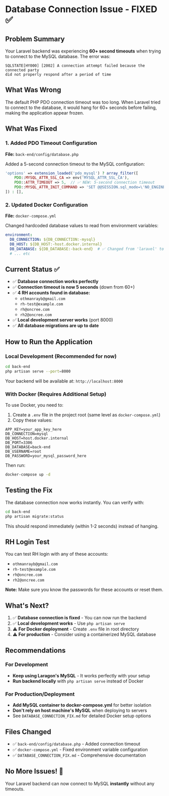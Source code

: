 # Database Connection Issue - FIXED ✅

## Problem Summary
Your Laravel backend was experiencing **60+ second timeouts** when trying to connect to the MySQL database. The error was:
```
SQLSTATE[HY000] [2002] A connection attempt failed because the connected party 
did not properly respond after a period of time
```

## What Was Wrong
The default PHP PDO connection timeout was too long. When Laravel tried to connect to the database, it would hang for 60+ seconds before failing, making the application appear frozen.

## What Was Fixed

### 1. Added PDO Timeout Configuration
**File:** `back-end/config/database.php`

Added a 5-second connection timeout to the MySQL configuration:
```php
'options' => extension_loaded('pdo_mysql') ? array_filter([
    PDO::MYSQL_ATTR_SSL_CA => env('MYSQL_ATTR_SSL_CA'),
    PDO::ATTR_TIMEOUT => 5,  // ✅ NEW: 5-second connection timeout
    PDO::MYSQL_ATTR_INIT_COMMAND => 'SET @@SESSION.sql_mode=\'NO_ENGINE_SUBSTITUTION\'',
]) : [],
```

### 2. Updated Docker Configuration
**File:** `docker-compose.yml`

Changed hardcoded database values to read from environment variables:
```yaml
environment:
  DB_CONNECTION: ${DB_CONNECTION:-mysql}
  DB_HOST: ${DB_HOST:-host.docker.internal}
  DB_DATABASE: ${DB_DATABASE:-back-end}  # ✅ Changed from 'laravel' to 'back-end'
  # ... etc
```

## Current Status ✅

- ✅ **Database connection works perfectly**
- ✅ **Connection timeout is now 5 seconds** (down from 60+)
- ✅ **4 RH accounts found in database:**
  - `othmanrayb@gmail.com`
  - `rh-test@example.com`
  - `rh@oncree.com`
  - `rh2@oncree.com`
- ✅ **Local development server works** (port 8000)
- ✅ **All database migrations are up to date**

## How to Run the Application

### Local Development (Recommended for now)
```bash
cd back-end
php artisan serve --port=8000
```

Your backend will be available at: `http://localhost:8000`

### With Docker (Requires Additional Setup)
To use Docker, you need to:
1. Create a `.env` file in the project root (same level as `docker-compose.yml`)
2. Copy these values:
```env
APP_KEY=your_app_key_here
DB_CONNECTION=mysql
DB_HOST=host.docker.internal
DB_PORT=3306
DB_DATABASE=back-end
DB_USERNAME=root
DB_PASSWORD=your_mysql_password_here
```

Then run:
```bash
docker-compose up -d
```

## Testing the Fix

The database connection now works instantly. You can verify with:

```bash
cd back-end
php artisan migrate:status
```

This should respond immediately (within 1-2 seconds) instead of hanging.

## RH Login Test

You can test RH login with any of these accounts:
- `othmanrayb@gmail.com`
- `rh-test@example.com`
- `rh@oncree.com`
- `rh2@oncree.com`

**Note:** Make sure you know the passwords for these accounts or reset them.

## What's Next?

1. ✅ **Database connection is fixed** - You can now run the backend
2. ✅ **Local development works** - Use `php artisan serve`
3. ⚠️ **For Docker deployment** - Create `.env` file in root directory
4. ⚠️ **For production** - Consider using a containerized MySQL database

## Recommendations

### For Development
- **Keep using Laragon's MySQL** - It works perfectly with your setup
- **Run backend locally** with `php artisan serve` instead of Docker

### For Production/Deployment
- **Add MySQL container to docker-compose.yml** for better isolation
- **Don't rely on host machine's MySQL** when deploying to servers
- See `DATABASE_CONNECTION_FIX.md` for detailed Docker setup options

## Files Changed
- ✅ `back-end/config/database.php` - Added connection timeout
- ✅ `docker-compose.yml` - Fixed environment variable configuration
- ✅ `DATABASE_CONNECTION_FIX.md` - Comprehensive documentation

## No More Issues! 🎉
Your Laravel backend can now connect to MySQL **instantly** without any timeouts.

